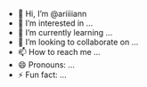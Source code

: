 - 👋 Hi, I’m @ariiiiann
- 👀 I’m interested in ...
- 🌱 I’m currently learning ...
- 💞️ I’m looking to collaborate on ...
- 📫 How to reach me ...
- 😄 Pronouns: ...
- ⚡ Fun fact: ...

<!---
ariiiiann/ariiiiann is a ✨ special ✨ repository because its `README.md` (this file) appears on your GitHub profile.
You can click the Preview link to take a look at your changes.
--->

